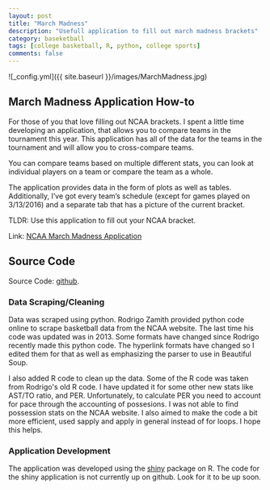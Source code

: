 ```yaml
---
layout: post
title: "March Madness"
description: "Usefull application to fill out march madness brackets"
category: baseketball
tags: [college basketball, R, python, college sports]
comments: false
---
```


![_config.yml]({{ site.baseurl }}/images/MarchMadness.jpg)

## March Madness Application How-to

For those of you that love filling out NCAA brackets. I spent a little time developing an application, that allows you to compare teams in the tournament this year. This application has all of the data for the teams in the tournament and will allow you to cross-compare teams. 

You can compare teams based on multiple different stats, you can look at individual players on a team or compare the team as a whole. 

The application provides data in the form of plots as well as tables. Additionally, I’ve got every team’s schedule (except for games played on 3/13/2016) and a separate tab that has a picture of the current bracket. 

TLDR: Use this application to fill out your NCAA bracket. 

Link: [NCAA March Madness Application](https://meysubb.shinyapps.io/NCAAB/)


## Source Code

Source Code: [github](https://github.com/meysubb/NCAAB_Scrapper_2016).

### Data Scraping/Cleaning

Data was scraped using python. Rodrigo Zamith provided python code online to scrape basketball data from the NCAA website. The last time his code was updated was in 2013. Some formats have changed since Rodrigo recently made this python code. The hyperlink formats have changed so I edited them for that as well as emphasizing the parser to use in Beautiful Soup.

I also added R code to clean up the data. Some of the R code was taken from Rodrigo's old R code. I have updated it for some other new stats like AST/TO ratio, and PER. Unfortunately, to calculate PER you need to account for pace through the accounting of possesions. I was not able to find possession stats on the NCAA website. I also aimed to make the code a bit more efficient, used sapply and apply in general instead of for loops. I hope this helps.


### Application Development 

The application was developed using the [shiny](http://shiny.rstudio.com/) package on R. The code for the shiny application is not currently up on github. Look for it to be up soon. 